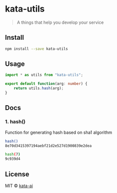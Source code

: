 # kata-utils
> A things that help you develop your service

## Install

```bash
npm install --save kata-utils
```

## Usage

```typescript
import * as utils from "kata-utils";

export default function(arg: number) {
    return utils.hash(arg);
}
```
## Docs

### 1. hash()

Function for generating hash based on sha1 algorithm

```bash
hash()
8e70d3415397194aebf21d2e527d1900839e2dea

hash(7)
9c939d4
```

## License

MIT © [kata-ai](https://github.com/kata-ai)
